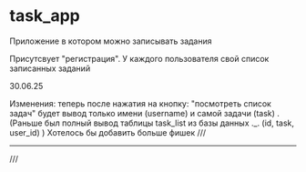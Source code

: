 # task_app
Приложение в котором можно записывать задания

Присутсвует "регистрация". У каждого пользователя свой список записанных заданий

30.06.25 
 
Изменения: теперь после нажатия на кнопку: "посмотреть список задач" будет вывод только имени (username) и самой задачи (task) . (Раньше был полный вывод таблицы task_list из базы данных ._. (id, task, user_id) )
Хотелось бы добавить больше фишек
///
***
///
